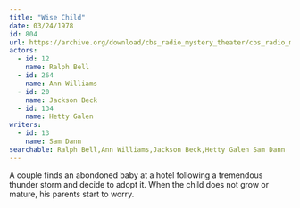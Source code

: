 ```yaml
---
title: "Wise Child"
date: 03/24/1978
id: 804
url: https://archive.org/download/cbs_radio_mystery_theater/cbs_radio_mystery_theater-0801-0850.zip/cbs_radio_mystery_theater-0801-0850%2Fcbsrmt_0804_wise_child.mp3
actors:  
  - id: 12
    name: Ralph Bell  
  - id: 264
    name: Ann Williams  
  - id: 20
    name: Jackson Beck  
  - id: 134
    name: Hetty Galen
writers:  
  - id: 13
    name: Sam Dann
searchable: Ralph Bell,Ann Williams,Jackson Beck,Hetty Galen Sam Dann
---
```

A couple finds an abondoned baby at a hotel following a tremendous thunder storm and decide to adopt it. When the child does not grow or mature, his parents start to worry.